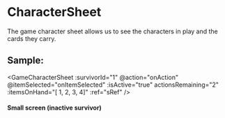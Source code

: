 # CharacterSheet

The game character sheet allows us to see the characters in play and the cards they carry.

## Sample:
<GameCharacterSheet :survivorId="1" @action="onAction" @itemSelected="onItemSelected"
  :isActive="true" actionsRemaining="2" :itemsOnHand="[ 1, 2, 3, 4]" :ref="sRef" />

#### Small screen (inactive survivor)
<section style="width:350px">
  <GameCharacterSheet :survivorId="2" @action="onAction" @itemSelected="onItemSelected" 
  :itemsOnHand="[4, 4]" />
</section>

<script setup>
  import { ref } from 'vue';
  import GameCharacterSheet from '../../../src/components/GameCharacterSheet/GameCharacterSheet.vue'

  function onAction(id, actionCode) {
    console.log(`survivor #${id} performed action #${actionCode}`);
  }
  function onItemSelected(id, index, itemType) {
    console.log(`survivor #${id} selected item on index ${index} of type #${itemType}`);
  }
</script>